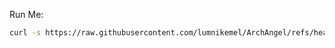 Run Me:

``` bash
curl -s https://raw.githubusercontent.com/lumnikemel/ArchAngel/refs/heads/main/newscript/main.sh | bash
```
